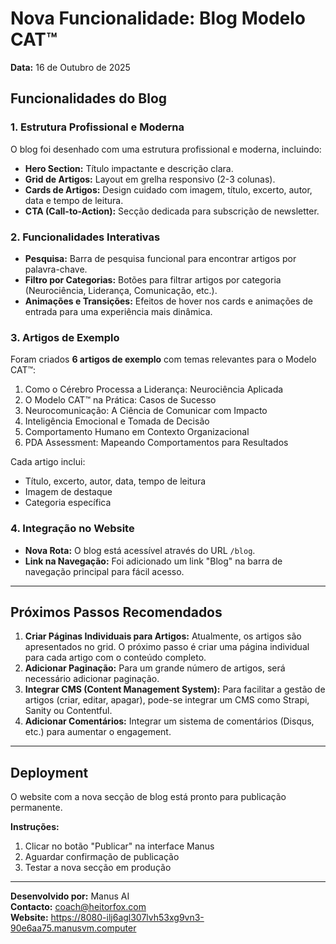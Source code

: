 # Nova Funcionalidade: Blog Modelo CAT™

**Data:** 16 de Outubro de 2025

## Funcionalidades do Blog

### 1. Estrutura Profissional e Moderna

O blog foi desenhado com uma estrutura profissional e moderna, incluindo:
- **Hero Section:** Título impactante e descrição clara.
- **Grid de Artigos:** Layout em grelha responsivo (2-3 colunas).
- **Cards de Artigos:** Design cuidado com imagem, título, excerto, autor, data e tempo de leitura.
- **CTA (Call-to-Action):** Secção dedicada para subscrição de newsletter.

### 2. Funcionalidades Interativas

- **Pesquisa:** Barra de pesquisa funcional para encontrar artigos por palavra-chave.
- **Filtro por Categorias:** Botões para filtrar artigos por categoria (Neurociência, Liderança, Comunicação, etc.).
- **Animações e Transições:** Efeitos de hover nos cards e animações de entrada para uma experiência mais dinâmica.

### 3. Artigos de Exemplo

Foram criados **6 artigos de exemplo** com temas relevantes para o Modelo CAT™:
1. Como o Cérebro Processa a Liderança: Neurociência Aplicada
2. O Modelo CAT™ na Prática: Casos de Sucesso
3. Neurocomunicação: A Ciência de Comunicar com Impacto
4. Inteligência Emocional e Tomada de Decisão
5. Comportamento Humano em Contexto Organizacional
6. PDA Assessment: Mapeando Comportamentos para Resultados

Cada artigo inclui:
- Título, excerto, autor, data, tempo de leitura
- Imagem de destaque
- Categoria específica

### 4. Integração no Website

- **Nova Rota:** O blog está acessível através do URL `/blog`.
- **Link na Navegação:** Foi adicionado um link "Blog" na barra de navegação principal para fácil acesso.

---

## Próximos Passos Recomendados

1. **Criar Páginas Individuais para Artigos:** Atualmente, os artigos são apresentados no grid. O próximo passo é criar uma página individual para cada artigo com o conteúdo completo.
2. **Adicionar Paginação:** Para um grande número de artigos, será necessário adicionar paginação.
3. **Integrar CMS (Content Management System):** Para facilitar a gestão de artigos (criar, editar, apagar), pode-se integrar um CMS como Strapi, Sanity ou Contentful.
4. **Adicionar Comentários:** Integrar um sistema de comentários (Disqus, etc.) para aumentar o engagement.

---

## Deployment

O website com a nova secção de blog está pronto para publicação permanente.

**Instruções:**
1. Clicar no botão "Publicar" na interface Manus
2. Aguardar confirmação de publicação
3. Testar a nova secção em produção

---

**Desenvolvido por:** Manus AI  
**Contacto:** coach@heitorfox.com  
**Website:** https://8080-ilj6agl307lvh53xg9vn3-90e6aa75.manusvm.computer

